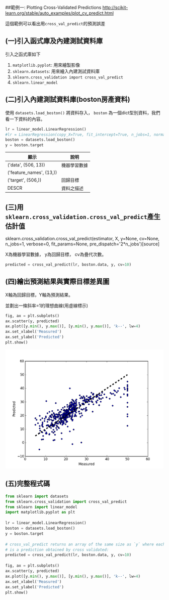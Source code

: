 ##範例一: Plotting Cross-Validated Predictions
http://scikit-learn.org/stable/auto_examples/plot_cv_predict.html

這個範例可以看出用`cross_val_predict`的預測誤差

## (一)引入函式庫及內建測試資料庫

引入之函式庫如下

1. `matplotlib.pyplot`: 用來繪製影像
2. `sklearn.datasets`: 用來繪入內建測試資料庫
3. `sklearn.cross_validation import cross_val_predict` 
4. `sklearn.linear_model` 



## (二)引入內建測試資料庫(boston房產資料)
使用 `datasets.load_boston()` 將資料存入， `boston` 為一個dict型別資料，我們看一下資料的內容。

```python
lr = linear_model.LinearRegression()
#lr = LinearRegression(copy_X=True, fit_intercept=True, n_jobs=1, normalize=False)
boston = datasets.load_boston()
y = boston.target
```

| 顯示 | 說明 |
| -- | -- |
| ('data', (506, 13))| 機器學習數據 |
| ('feature_names', (13,)) |  |
| ('target', (506,)) | 回歸目標 |
| DESCR | 資料之描述 |



## (三)用`sklearn.cross_validation.cross_val_predict`產生估計值

sklearn.cross_validation.cross_val_predict(estimator, X, y=None, cv=None, n_jobs=1, verbose=0, fit_params=None, pre_dispatch='2*n_jobs')[source]

X為機器學習數據，
y為回歸目標，
cv為疊代次數。
```python
predicted = cross_val_predict(lr, boston.data, y, cv=10)
```

## (四)繪出預測結果與實際目標差異圖
X軸為回歸目標，Y軸為預測結果。

並劃出一條斜率=1的理想曲線(用虛線標示)
```python
fig, ax = plt.subplots()
ax.scatter(y, predicted)
ax.plot([y.min(), y.max()], [y.min(), y.max()], 'k--', lw=4)
ax.set_xlabel('Measured')
ax.set_ylabel('Predicted')
plt.show()
```
![](cv_predict_figure_1.png)
## (五)完整程式碼
```python
from sklearn import datasets
from sklearn.cross_validation import cross_val_predict
from sklearn import linear_model
import matplotlib.pyplot as plt

lr = linear_model.LinearRegression()
boston = datasets.load_boston()
y = boston.target

# cross_val_predict returns an array of the same size as `y` where each entry
# is a prediction obtained by cross validated:
predicted = cross_val_predict(lr, boston.data, y, cv=10)

fig, ax = plt.subplots()
ax.scatter(y, predicted)
ax.plot([y.min(), y.max()], [y.min(), y.max()], 'k--', lw=4)
ax.set_xlabel('Measured')
ax.set_ylabel('Predicted')
plt.show()
```
